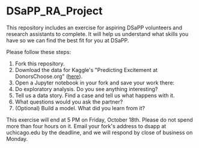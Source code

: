 # DSaPP_RA_Project
This repository includes an exercise for aspiring DSaPP volunteers and research assistants to complete. It will help us understand what skills you have so we can find the best fit for you at DSaPP.

Please follow these steps:

1. Fork this repository.
2. Download the data for Kaggle's "Predicting Excitement at DonorsChoose.org" ([here](https://www.kaggle.com/c/kdd-cup-2014-predicting-excitement-at-donors-choose/data)).
3. Open a Jupyter notebook in your fork and save your work there:
  1. Do exploratory analysis. Do you see anything interesting?
  2. Tell us a data story. Find a case and tell us what happens with it.
  3. What questions would you ask the partner?
  4. (Optional) Build a model. What did you learn from it?
 
This exercise will end at 5 PM on Friday, October 18th. Please do not spend more than four hours on it. Email your fork's address to dsapp at uchicago.edu by the deadline, and we will respond by close of business on Monday.
